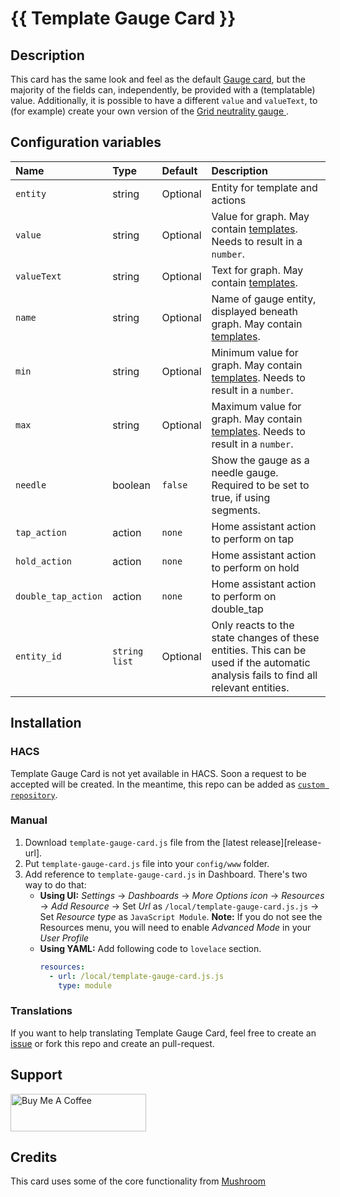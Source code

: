 # {{ Template Gauge Card }}

## Description

This card has the same look and feel as the default [Gauge card](https://www.home-assistant.io/dashboards/gauge/), but the majority of the fields can, independently, be provided with a (templatable) value. Additionally, it is possible to have a different `value` and `valueText`, to (for example) create your own version of the [Grid neutrality gauge ](https://www.home-assistant.io/dashboards/energy/#grid-neutrality-gauge).

## Configuration variables

| Name                  | Type            | Default  | Description                                                                                                                                    |
| :-------------------- | :-------------- | :------- | :--------------------------------------------------------------------------------------------------------------------------------------------- |
| `entity`              | string          | Optional | Entity for template and actions                                                                                                                |
| `value`               | string          | Optional | Value for graph. May contain [templates](https://www.home-assistant.io/docs/configuration/templating/). Needs to result in a `number`.         |
| `valueText`           | string          | Optional | Text for graph. May contain [templates](https://www.home-assistant.io/docs/configuration/templating/).                                         |
| `name`                | string          | Optional | Name of gauge entity, displayed beneath graph. May contain [templates](https://www.home-assistant.io/docs/configuration/templating/).          |
| `min`                 | string          | Optional | Minimum value for graph. May contain [templates](https://www.home-assistant.io/docs/configuration/templating/). Needs to result in a `number`. |
| `max`                 | string          | Optional | Maximum value for graph. May contain [templates](https://www.home-assistant.io/docs/configuration/templating/). Needs to result in a `number`. |
| `needle`              | boolean         | `false`  | Show the gauge as a needle gauge. Required to be set to true, if using segments.                                                               |
| `tap_action`          | action          | `none`   | Home assistant action to perform on tap                                                                                                        |
| `hold_action`         | action          | `none`   | Home assistant action to perform on hold                                                                                                       |
| `double_tap_action`   | action          | `none`   | Home assistant action to perform on double_tap                                                                                                 |
| `entity_id`           | `string` `list` | Optional | Only reacts to the state changes of these entities. This can be used if the automatic analysis fails to find all relevant entities.            |

## Installation

### HACS

Template Gauge Card is not yet available in HACS. Soon a request to be accepted will be created.  In the meantime, this repo can be added as [`custom repository`](https://www.hacs.xyz/docs/faq/custom_repositories/).


### Manual

1. Download `template-gauge-card.js` file from the [latest release][release-url].
2. Put `template-gauge-card.js` file into your `config/www` folder.
3. Add reference to `template-gauge-card.js` in Dashboard. There's two way to do that:
   - **Using UI:** _Settings_ → _Dashboards_ → _More Options icon_ → _Resources_ → _Add Resource_ → Set _Url_ as `/local/template-gauge-card.js.js` → Set _Resource type_ as `JavaScript Module`.
     **Note:** If you do not see the Resources menu, you will need to enable _Advanced Mode_ in your _User Profile_
   - **Using YAML:** Add following code to `lovelace` section.
     ```yaml
     resources:
       - url: /local/template-gauge-card.js.js
         type: module
     ```

### Translations

If you want to help translating Template Gauge Card, feel free to create an [issue](https://github.com/benjamin-dcs/template-gauge-card/issues) or fork this repo and create an pull-request.


## Support
<a href="https://www.buymeacoffee.com/benjamindcs" target="_blank"><img src="https://cdn.buymeacoffee.com/buttons/v2/default-yellow.png" alt="Buy Me A Coffee" style="height: 60px !important;width: 217px !important;" ></a>


## Credits

This card uses some of the core functionality from [Mushroom](https://github.com/piitaya/lovelace-mushroom/)
